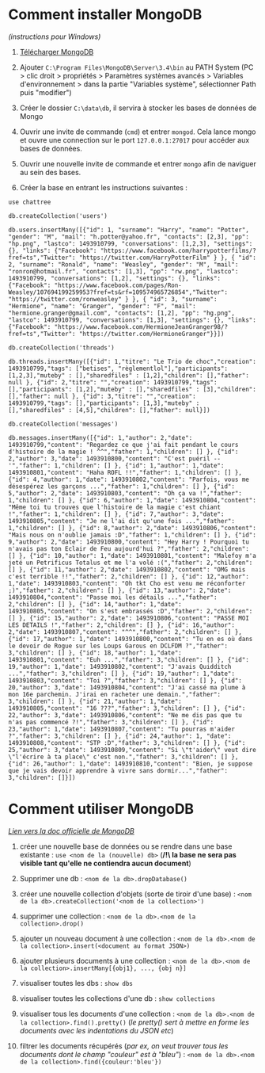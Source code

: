 # Comment installer MongoDB
_(instructions pour Windows)_

1. [Télécharger MongoDB](https://www.mongodb.com/download-center#community)

2. Ajouter  ``C:\Program Files\MongoDB\Server\3.4\bin`` au PATH System (PC > clic droit > propriétés > Paramètres systèmes avancés > Variables d'environnement > dans la partie "Variables système", sélectionner Path puis "modifier")

3. Créer le dossier ``C:\data\db``, il servira à stocker les bases de données de Mongo

4. Ouvrir une invite de commande (``cmd``) et entrer ``mongod``. Cela lance mongo et ouvre une connection sur le port ``127.0.0.1:27017`` pour accéder aux bases de données.

5. Ouvrir une nouvelle invite de commande et entrer ``mongo`` afin de naviguer au sein des bases.

6. Créer la base en entrant les instructions suivantes :
  ```
  use chattree

  db.createCollection('users')
  
  db.users.insertMany([{"id": 1, "surname": "Harry", "name": "Potter", "gender": "M", "mail": "h.potter@yahoo.fr", "contacts": [2,3], "pp": "hp.png", "lastco": 1493910799, "conversations": [1,2,3], "settings": {}, "links": {"Facebook": "https://www.facebook.com/harrypotterfilms/?fref=ts","Twitter": "https://twitter.com/HarryPotterFilm" } }, { "id": 2, "surname": "Ronald", "name": "Weasley", "gender": "M", "mail": "ronron@hotmail.fr", "contacts": [1,3], "pp": "rw.png", "lastco": 1493910799, "conversations": [1,2], "settings": {}, "links": {"Facebook": "https://www.facebook.com/pages/Ron-Weasley/107694199259953?fref=ts&rf=109574965726854","Twitter": "https://twitter.com/ronweasley" } }, { "id": 3, "surname": "Hermione", "name": "Granger", "gender": "F", "mail": "hermione.granger@gmail.com", "contacts": [1,2], "pp": "hg.png", "lastco": 1493910799, "conversations": [1,3], "settings": {}, "links": {"Facebook": "https://www.facebook.com/HermioneJeanGranger98/?fref=ts","Twitter": "https://twitter.com/HermioneGranger"}}])

  db.createCollection('threads')
  
  db.threads.insertMany([{"id": 1,"titre": "Le Trio de choc","creation": 1493910799,"tags": ["betises", "règlementlol"],"participants": [1,2,3],"muteby" : [],"sharedfiles" : [1,2],"children": [],"father": null }, {"id": 2,"titre": "","creation": 1493910799,"tags": [],"participants": [1,2],"muteby" : [],"sharedfiles" : [3],"children": [],"father": null }, {"id": 3,"titre": "","creation": 1493910799,"tags": [],"participants": [1,3],"muteby" : [],"sharedfiles" : [4,5],"children": [],"father": null}])

  db.createCollection('messages')
  
  db.messages.insertMany([{"id": 1,"author": 2,"date": 1493910799,"content": "Regardez ce que j'ai fait pendant le cours d'histoire de la magie ! ^^","father": 1,"children": [] }, {"id": 2,"author": 3,"date": 1493910800,"content": "C'est puéril --'","father": 1,"children": [] }, {"id": 1,"author": 1,"date": 1493910801,"content": "Haha ROFL !!","father": 1,"children": [] }, {"id": 4,"author": 1,"date": 1493910802,"content": "Parfois, vous me désespérez les garçons ...","father": 1,"children": [] }, {"id": 5,"author": 2,"date": 1493910803,"content": "Oh ça va !","father": 1,"children": [] }, {"id": 6,"author": 1,"date": 1493910804,"content": "Même toi tu trouves que l'histoire de la magie c'est chiant !","father": 1,"children": [] }, {"id": 7,"author": 3,"date": 1493910805,"content": "Je ne l'ai dit qu'une fois ...","father": 1,"children": [] }, {"id": 8,"author": 2,"date": 1493910806,"content": "Mais nous on n'oublie jamais :D","father": 1,"children": [] }, {"id": 9,"author": 2,"date": 1493910800,"content": "Hey Harry ! Pourquoi tu n'avais pas ton Eclair de Feu aujourd'hui ?","father": 2,"children": [] }, {"id": 10,"author": 1,"date": 1493910801,"content": "Malefoy m'a jeté un Petrificus Totalus et me l'a volé :(","father": 2,"children": [] }, {"id": 11,"author": 2,"date": 1493910802,"content": "OMG mais c'est terrible !!","father": 2,"children": [] }, {"id": 12,"author": 1,"date": 1493910803,"content": "Oh tkt Cho est venu me réconforter ;)","father": 2,"children": [] }, {"id": 13,"author": 2,"date": 1493910804,"content": "Passe moi les détails ...","father": 2,"children": [] }, {"id": 14,"author": 1,"date": 1493910805,"content": "On s'est embrassés :D","father": 2,"children": [] }, {"id": 15,"author": 2,"date": 1493910806,"content": "PASSE MOI LES DETAILS !","father": 2,"children": [] }, {"id": 16,"author": 2,"date": 1493910807,"content": "^^","father": 2,"children": [] }, {"id": 17,"author": 1,"date": 1493910800,"content": "Tu en es où dans le devoir de Rogue sur les Loups Garous en DCLFDM ?","father": 3,"children": [] }, {"id": 18,"author": 1,"date": 1493910801,"content": "Euh ...","father": 3,"children": [] }, {"id": 19,"author": 1,"date": 1493910802,"content": "J'avais Quidditch ...","father": 3,"children": [] }, {"id": 19,"author": 1,"date": 1493910803,"content": "Toi ?","father": 3,"children": [] }, {"id": 20,"author": 3,"date": 1493910804,"content": "J'ai cassé ma plume à mon 16e parchemin. J'irai en racheter une demain.","father": 3,"children": [] }, {"id": 21,"author": 1,"date": 1493910805,"content": "16 ???","father": 3,"children": [] }, {"id": 22,"author": 3,"date": 1493910806,"content": "Ne me dis pas que tu n'as pas commencé ?!","father": 3,"children": [] }, {"id": 23,"author": 1,"date": 1493910807,"content": "Tu pourras m'aider ?","father": 3,"children": [] }, {"id": 24,"author": 1, "date": 1493910808,"content": "STP :D","father": 3,"children": [] }, {"id": 25,"author": 3,"date": 1493910809,"content": "Si \"t'aider\" veut dire \"l'écrire à ta place\" c'est non.","father": 3,"children": [] }, {"id": 26,"author": 1,"date": 1493910810,"content": "Bien, je suppose que je vais devoir apprendre à vivre sans dormir...","father": 3,"children": []}])
  ```

# Comment utiliser MongoDB
_[Lien vers la doc officielle de MongoDB](https://docs.mongodb.com/manual/)_

1. créer une nouvelle base de données ou se rendre dans une base existante : ``use <nom de la (nouvelle) db>`` (**/!\\ la base ne sera pas visible tant qu'elle ne contiendra aucun document**)

2. Supprimer une db : ``<nom de la db>.dropDatabase()``

3. créer une nouvelle collection d'objets (sorte de tiroir d'une base) : ``<nom de la db>.createCollection('<nom de la collection>')``

4. supprimer une collection : ``<nom de la db>.<nom de la collection>.drop()``

5. ajouter un nouveau document à une collection : ``<nom de la db>.<nom de la collection>.insert(<document au format JSON>)``

6. ajouter plusieurs documents à une collection : ``<nom de la db>.<nom de la collection>.insertMany[{obj1}, ..., {obj n}]``

7. visualiser toutes les dbs : ``show dbs``

8. visualiser toutes les collections d'une db : ``show collections``

9. visualiser tous les documents d'une collection : ``<nom de la db>.<nom de la collection>.find().pretty()`` (_le pretty() sert à mettre en forme les documents avec les indentations du JSON etc_)

10. filtrer les documents récupérés (_par ex, on veut trouver tous les documents dont le champ "couleur" est à "bleu"_) : ``<nom de la db>.<nom de la collection>.find({couleur:'bleu'})``
